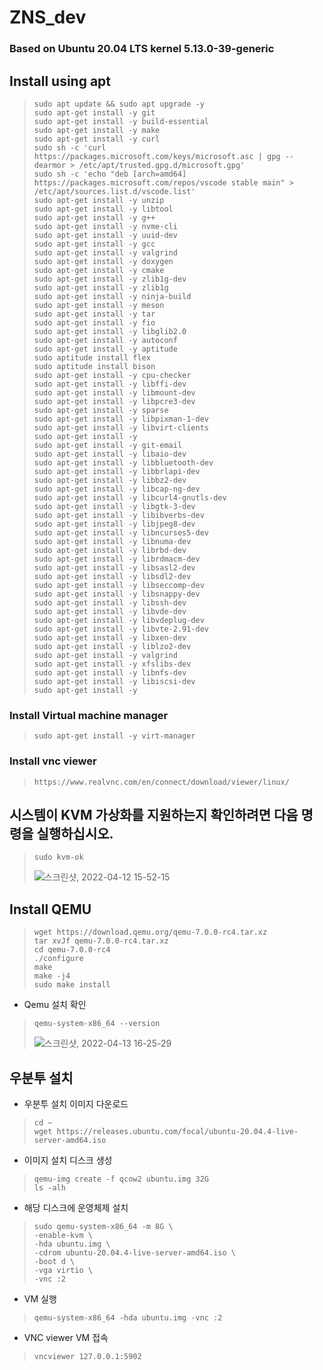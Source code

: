 # ZNS_dev

### Based on Ubuntu 20.04 LTS kernel 5.13.0-39-generic
## Install using apt
> ```
> sudo apt update && sudo apt upgrade -y
> sudo apt-get install -y git
> sudo apt-get install -y build-essential
> sudo apt-get install -y make
> sudo apt-get install -y curl
> sudo sh -c 'curl https://packages.microsoft.com/keys/microsoft.asc | gpg --dearmor > /etc/apt/trusted.gpg.d/microsoft.gpg'
> sudo sh -c 'echo "deb [arch=amd64] https://packages.microsoft.com/repos/vscode stable main" > /etc/apt/sources.list.d/vscode.list'
> sudo apt-get install -y unzip
> sudo apt-get install -y libtool
> sudo apt-get install -y g++
> sudo apt-get install -y nvme-cli
> sudo apt-get install -y uuid-dev
> sudo apt-get install -y gcc
> sudo apt-get install -y valgrind
> sudo apt-get install -y doxygen
> sudo apt-get install -y cmake
> sudo apt-get install -y zlib1g-dev
> sudo apt-get install -y zlib1g
> sudo apt-get install -y ninja-build
> sudo apt-get install -y meson
> sudo apt-get install -y tar
> sudo apt-get install -y fio
> sudo apt-get install -y libglib2.0
> sudo apt-get install -y autoconf
> sudo apt-get install -y aptitude
> sudo aptitude install flex
> sudo aptitude install bison
> sudo apt-get install -y cpu-checker
> sudo apt-get install -y libffi-dev
> sudo apt-get install -y libmount-dev
> sudo apt-get install -y libpcre3-dev
> sudo apt-get install -y sparse
> sudo apt-get install -y libpixman-1-dev
> sudo apt-get install -y libvirt-clients
> sudo apt-get install -y 
> sudo apt-get install -y git-email
> sudo apt-get install -y libaio-dev
> sudo apt-get install -y libbluetooth-dev
> sudo apt-get install -y libbrlapi-dev
> sudo apt-get install -y libbz2-dev
> sudo apt-get install -y libcap-ng-dev
> sudo apt-get install -y libcurl4-gnutls-dev
> sudo apt-get install -y libgtk-3-dev
> sudo apt-get install -y libibverbs-dev
> sudo apt-get install -y libjpeg8-dev
> sudo apt-get install -y libncurses5-dev
> sudo apt-get install -y libnuma-dev
> sudo apt-get install -y librbd-dev
> sudo apt-get install -y librdmacm-dev
> sudo apt-get install -y libsasl2-dev
> sudo apt-get install -y libsdl2-dev
> sudo apt-get install -y libseccomp-dev
> sudo apt-get install -y libsnappy-dev
> sudo apt-get install -y libssh-dev
> sudo apt-get install -y libvde-dev
> sudo apt-get install -y libvdeplug-dev
> sudo apt-get install -y libvte-2.91-dev
> sudo apt-get install -y libxen-dev
> sudo apt-get install -y liblzo2-dev
> sudo apt-get install -y valgrind
> sudo apt-get install -y xfslibs-dev 
> sudo apt-get install -y libnfs-dev
> sudo apt-get install -y libiscsi-dev
> sudo apt-get install -y 
> ```

### Install Virtual machine manager
> ```
> sudo apt-get install -y virt-manager
> ```

### Install vnc viewer
> ```
> https://www.realvnc.com/en/connect/download/viewer/linux/
> ```

## 시스템이 KVM 가상화를 지원하는지 확인하려면 다음 명령을 실행하십시오.
> ```
> sudo kvm-ok
> ```
> ![스크린샷, 2022-04-12 15-52-15](https://user-images.githubusercontent.com/45022422/162898916-5ef22325-386d-465e-8616-18ef1c0a957a.png)


## Install QEMU
> ```
> wget https://download.qemu.org/qemu-7.0.0-rc4.tar.xz
> tar xvJf qemu-7.0.0-rc4.tar.xz
> cd qemu-7.0.0-rc4
> ./configure
> make
> make -j4
> sudo make install
> ```

+ Qemu 설치 확인
> ```
> qemu-system-x86_64 --version
> ```
> ![스크린샷, 2022-04-13 16-25-29](https://user-images.githubusercontent.com/45022422/163122872-4e840566-4775-4b16-8486-17764b630229.png)

## 우분투 설치
+ 우분투 설치 이미지 다운로드
> ```
> cd ~
> wget https://releases.ubuntu.com/focal/ubuntu-20.04.4-live-server-amd64.iso
> ```
+ 이미지 설치 디스크 생성
> ```
> qemu-img create -f qcow2 ubuntu.img 32G
> ls -alh
> ```
+ 해당 디스크에 운영체제 설치
> ```
> sudo qemu-system-x86_64 -m 8G \
> -enable-kvm \
> -hda ubuntu.img \
> -cdrom ubuntu-20.04.4-live-server-amd64.iso \
> -boot d \
> -vga virtio \
> -vnc :2
> ```
+ VM 실행
> ```
> qemu-system-x86_64 -hda ubuntu.img -vnc :2
> ```
+ VNC viewer VM 접속
> ```
> vncviewer 127.0.0.1:5902
> ```
